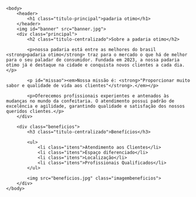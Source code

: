 <!DOCTYPE html>
<html lang="pt-br">
	<head>
		<meta charset="UTF-8">
		<title>padaria otimo</title>
		<link rel="stylesheet" href="style.css">
	</head>

	<body>
		<header>
			<h1 class="titulo-principal">padaria otimo</h1>
		</header>
		<img id="banner" src="banner.jpg">
		<div class="principal">
			<h2 class="titulo-centralizado">Sobre a padaria otimo</h2>
	 
			<p>nossa padaria está entre as melhores do brasil <strong>padaria otimo</strong> traz para o mercado o que há de melhor para o seu paladar de consumidor. Fundada em 2023, a nossa padaria otimo já é destaque na cidade e conquista novos clientes a cada dia.</p>

			<p id="missao"><em>Nossa missão é: <strong>"Proporcionar muito sabor e qualidade de vida aos clientes"</strong>.</em></p>

			<p>Oferecemos profissionais experientes e antenados às mudanças no mundo da confeitaria. O atendimento possui padrão de excelência e agilidade, garantindo qualidade e satisfação dos nossos queridos clientes.</p>
		</div>

		<div class="beneficios">
			<h3 class="titulo-centralizado">Benefícios</h3>

			<ul>
				<li class="itens">Atendimento aos Clientes</li>
				<li class="itens">Espaço diferenciado</li>
				<li class="itens">Localização</li>
				<li class="itens">Profissionais Qualificados</li>
			</ul>

			<img src="beneficios.jpg" class="imagembeneficios">
		</div>
	</body>
</html>
